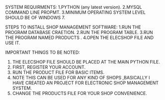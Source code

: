SYSTEM REQUIRMENTS:
1.PYTHON (any latest version).
2.MYSQL COMMAND LINE PROPMT.
3.MINIMUM OPERATING SYSTEM LEVEL SHOULD BE OF WINDOWS 7.

STEPS TO INSTALL SHOP MANAGEMENT SOFTWARE:
1.RUN THE PROGRAM DATABASE CRAETION.
2.RUN THE PROGRAM TABLE.
3.RUN THE PROGRAM NAMED PRODUCTS .
4.OPEN THE ELECSHOP FILE AND USE IT. 

IMPORTANT THINGS TO BE NOTED:
1. THE  ELECSHOP  FILE SHOULD BE PLACED AT THE MAIN 
PYTHON FILE.
2. FIRST, REGISTER YOUR ACCOUNT.
3. RUN  THE  PRODUCT FILE FOR BASIC ITEMS.
4. NOTE THIS CAN BE USED FOR ANY KIND OF SHOPS ,BASICALLY I HAVE CREATED AN PROJECT FOR ELECTRONIC SHOP MANAGEMENT SYSTEM.
5. CHANGE THE PRODUCTS FILE FOR YOUR SHOP CONVENIENCE.
